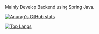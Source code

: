 <!-- [![tjeong's 42 stats](https://badge42.herokuapp.com/api/stats/tjeong)](https://github.com/jts8257) -->
Mainly Develop Backend using Spring Java.
<!--
**jts8257/jts8257** is a ✨ _special_ ✨ repository because its `README.md` (this file) appears on your GitHub profile.

Here are some ideas to get you started:
-->

<!--
- 👯 I’m looking to collaborate on ...
- 🤔 I’m looking for help with ...
- 💬 Ask me about ...
- 📫 How to reach me: ...
- 😄 Pronouns: ...
- ⚡ Fun fact: ...
-->

[![Anurag's GitHub stats](https://github-readme-stats.vercel.app/api?username=jts8257)](https://github.com/anuraghazra/github-readme-stats)

[![Top Langs](https://github-readme-stats.vercel.app/api/top-langs/?username=jts8257&langs_count=8)](https://github.com/anuraghazra/github-readme-stats)
<!-- <img src="https://img.shields.io/github/followers/jts8257?style=social"> -->

<!-- ![](https://img.shields.io/github/followers/AlpoxDev?style=social) -->
